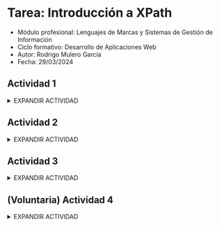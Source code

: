 # Tarea: Introducción a XPath

- Módulo profesional: Lenguajes de Marcas y Sistemas de Gestión de Información
- Ciclo formativo: Desarrollo de Aplicaciones Web
- Autor: Rodrigo Mulero García
- Fecha: 29/03/2024

## Actividad 1
<details>
<summary>EXPANDIR ACTIVIDAD</summary>

Dado el siguiente documento XML, escriba las expresiones XPath que devuelvan la respuesta deseada.

<details>
<summary>Documento XML</summary>

```xml
<?xml version="1.0" encoding="UTF-8"?>
<ies>
  <nombre>Campus Digital</nombre>
  <web>https://campusdigitalfp.com/</web>
  <ciclos>
    <ciclo id="ASIR">
      <nombre>Administración de Sistemas Informáticos en Red</nombre>
      <grado>Superior</grado>
      <decretoTitulo año="2009" />
    </ciclo>
    <ciclo id="DAM">
      <nombre>Desarrollo de Aplicaciones Multiplataforma</nombre>
      <grado>Superior</grado>
      <decretoTitulo año="2010" />
    </ciclo>
    <ciclo id="SMR">
      <nombre>Sistemas Microinformáticos y Redes</nombre>
      <grado>Medio</grado>
      <decretoTitulo año="2008" />
    </ciclo>
  </ciclos>
</ies>
```
</details>


### Actividad 1.1

Nombre del instituto.

<details>
Salida esperada:

```xml
<nombre>Campus Digital</nombre>
```

Consulta XPath:

```xpath
/ies/nombre
```

Salida real:

```xml
<nombre>Campus Digital</nombre>
```
</details>

### Actividad 1.2

Página web del Instituto.

<details>
Salida esperada:

```plaintext
https://campusdigitalfp.com/
```

Consulta XPath:

```xpath
//web/text()
```

Salida real:

```xml
https://campusdigitalfp.com/
```
</details>

### Actividad 1.3

Nombre de los Ciclos Formativos.

<details>
Salida esperada:

```plaintext
Administración de Sistemas Informáticos en Red
Desarrollo de Aplicaciones Multiplataforma
Sistemas Microinformáticos y Redes
```

Consulta XPath:

```xpath
//ciclos/ciclo/nombre/text()
```

Salida real:

```xml
Administración de Sistemas Informáticos en Red
Desarrollo de Aplicaciones Multiplataforma
Sistemas Microinformáticos y Redes
```
</details>

### Actividad 1.4

Siglas por las que se conocen los Ciclos Formativos.

<details>
Salida esperada:

```xpath
id="ASIR"
id="DAM"
id="SMR"
```

Consulta XPath:

```xpath
//ciclos/ciclo/@id
```

Salida real:´

```xml
id="ASIR"
id="DAM"
id="SMR"
```
</details>

### Actividad 1.5

Años en los que se publicaron los decretos de título de los Ciclos Formativos.

<details>
Salida esperada:

```xpath
año="2009"
año="2010"
año="2008"
```

Consulta XPath:

```xpath
//ciclos/ciclo/decretoTitulo/@año
```

Salida real:

```xml
año="2009"
año="2010"
año="2008"
```
</details>

### Actividad 1.6

Ciclos Formativos de Grado Medio (se trata de obtener el elemento `<ciclo>` completo).

<details>
Salida esperada:

> Resuelva este ejercicio de dos formas distintas, en un único paso de búsqueda y en dos pasos de búsqueda.

```xml
<ciclo id="SMR">
  <nombre>Sistemas Microinformáticos y Redes</nombre>
  <grado>Medio</grado>
  <decretoTitulo año="2008"/>
</ciclo>
```

Consulta XPath en un paso:

```xpath
//ciclo[grado='Medio']
```

Consulta XPath en dos pasos:

```xpath
//grado[text()='Medio']/..
```

Salida real:

```xml
<ciclo id="SMR">
      <nombre>Sistemas Microinformáticos y Redes</nombre>
      <grado>Medio</grado>
      <decretoTitulo año="2008"/>
    </ciclo>
```
</details>

### Actividad 1.7

Nombre de los Ciclos Formativos de Grado Superior.

<details>
Salida esperada:

> Resuelva este ejercicio de dos formas distintas, en un único paso de búsqueda y en dos pasos de búsqueda.

```xml
<nombre>Desarrollo de Aplicaciones Multiplataforma</nombre>
<nombre>Administración de Sistemas Informáticos en Red</nombre>
```

Consulta XPath en un paso:

```xpath
/ies/ciclos/ciclo[grado="Superior"]/nombre
```

Consulta XPath en dos pasos:

```xpath
//grado[text()="Superior"]/../nombre
```

Salida real:

```xml
<nombre>Administración de Sistemas Informáticos en Red</nombre>
<nombre>Desarrollo de Aplicaciones Multiplataforma</nombre>
```
</details>

### Actividad 1.8

Nombre de los Ciclos Formativos anteriores a 2010.

<details>
Salida esperada:

> Resuelva este ejercicio de dos formas distintas, en un único paso de búsqueda y en dos pasos de búsqueda.

```plaintext
Administración de Sistemas Informáticos en Red
Sistemas Microinformáticos y Redes
```

Consulta XPath en un paso:

```xpath
//ciclo[decretoTitulo/@año<2010]/nombre/node()
```

Consulta XPath en dos pasos:

```xpath
/ies/ciclos/ciclo/decretoTitulo[@año<2010]/../nombre/node()
```

Salida real:

```xml
Administración de Sistemas Informáticos en Red
Sistemas Microinformáticos y Redes
```
</details>

### Actividad 1.9

Nombre de los Ciclos Formativos de 2008 o 2010.

<details>
Salida esperada:

> Resuelva este ejercicio de dos formas distintas, en un único paso de búsqueda y en dos pasos de búsqueda.

```plaintext
Desarrollo de Aplicaciones Multiplataforma
Sistemas Microinformáticos y Redes
```

Consulta XPath en un paso:

```xpath
//ciclo[decretoTitulo/@año=2010 or decretoTitulo/@año=2008]/nombre/node()
```

Consulta XPath en dos pasos:

```xpath
//decretoTitulo[@año=2010 or @año=2008]/../nombre/node()
```

Salida real:

```xml
Desarrollo de Aplicaciones Multiplataforma
Sistemas Microinformáticos y Redes
```
</details>


### Actividad 1.9 (BIS?)

Invéntate tu propia consulta.
>Obtener todos los nombres de los ciclos que contengan la palabra "informáticos", no case-sensitive.
>>Se trata de una consulta avanzada que puede no mostrarse en todos los visores. [http://xpather.com ](Recomendado)

<details>

Salida esperada:

```xml
<nombre>Administración de Sistemas Informáticos en Red</nombre>
<nombre>Sistemas Microinformáticos y Redes</nombre>
```

Consulta XPath:

```xpath
//nombre[contains(lower-case(text()), 'informáticos')]
```
</details>

</details>

## Actividad 2
<details>
<summary>EXPANDIR ACTIVIDAD</summary>

Dado el siguiente documento XML, escriba las expresiones XPath que devuelvan la respuesta deseada.

<details>
<summary>Documento XML</summary>

```xml
<?xml version="1.0" encoding="UTF-8"?>
<ies>
  <modulos>
    <modulo id="0228">
      <nombre>Aplicaciones web</nombre>
      <curso>2</curso>
      <horasSemanales>4</horasSemanales>
      <ciclo>SMR</ciclo>
    </modulo>
    <modulo id="0372">
      <nombre>Gestión de bases de datos</nombre>
      <curso>1</curso>
      <horasSemanales>5</horasSemanales>
      <ciclo>ASIR</ciclo>
    </modulo>
    <modulo id="0373">
      <nombre>Lenguajes de marcas y sistemas de gestión de información</nombre>
      <curso>1</curso>
      <horasSemanales>3</horasSemanales>
      <ciclo>ASIR</ciclo>
      <ciclo>DAW</ciclo>
    </modulo>
    <modulo id="0378">
      <nombre>Seguridad y Alta Disponibilidad</nombre>
      <curso>2</curso>
      <horasSemanales>2</horasSemanales>
      <ciclo>ASIR</ciclo>
    </modulo>
  </modulos>
</ies>
```
</details>

### Actividad 2.1

Nombre de los módulos que se imparten en el Instituto.

<details>
Salida esperada:

```plaintext
Aplicaciones web
Gestión de bases de datos
Lenguajes de marcas y sistemas de gestión de información
Seguridad y Alta Disponibilidad
```

Consulta XPath:

```xpath
//modulo/nombre/node()
```

Salida real:

```xml
Aplicaciones web
Gestión de bases de datos
Lenguajes de marcas y sistemas de gestión de información
Seguridad y Alta Disponibilidad
```
</details>

### Actividad 2.2

Nombre de los módulos del ciclo ASIR.

<details>
Salida esperada:

```plaintext
Gestión de bases de datos
Lenguajes de marcas y sistemas de gestión de información
Seguridad y Alta Disponibilidad
```

Consulta XPath:

```xpath
//modulo[ciclo="ASIR"]/nombre/node()
```

Salida real:

```xml
Gestión de bases de datos
Lenguajes de marcas y sistemas de gestión de información
Seguridad y Alta Disponibilidad
```
</details>

### Actividad 2.3

Nombre de los módulos que se imparten en el segundo curso de cualquier ciclo.

<details>
Salida esperada:

```plaintext
Aplicaciones web
Seguridad y Alta Disponibilidad
```

Consulta XPath:

```xpath
//modulo[curso="2"]/nombre/node()
```

Salida real:

```xml
Aplicaciones web
Seguridad y Alta Disponibilidad
```
</details>

### Actividad 2.4

Nombre de los módulos de menos de 5 horas semanales.

<details>
Salida esperada:

```plaintext
Aplicaciones web
Lenguajes de marcas y sistemas de gestión de información
Seguridad y Alta Disponibilidad
```

Consulta XPath:

```xpath
//modulo[horasSemanales<5]/nombre/node()
```

Salida real:

```xml
Aplicaciones web
Lenguajes de marcas y sistemas de gestión de información
Seguridad y Alta Disponibilidad
```
</details>

### Actividad 2.5

Nombre de los módulos que se imparten en el primer curso de ASIR.

<details>
Salida esperada:

```plaintext
Gestión de bases de datos
Lenguajes de marcas y sistemas de gestión de información
```

Consulta XPath:

```xpath
//modulo[ciclo="ASIR" and curso="1"]/nombre/node()
```

Salida real:

```xml
Gestión de bases de datos
Lenguajes de marcas y sistemas de gestión de información
```
</details>

### Actividad 2.6

Horas semanales de los módulos de más de 3 horas semanales.

<details>
Salida esperada:

```plaintext
4
5
```

Consulta XPath:

```xpath
//modulo[horasSemanales>3]/horasSemanales/node()
```

Salida real:

```xml
4
5
```
</details>

### Actividad 2.7

Invéntate tu propia consulta.

>Nombre de los módulos con id mayor que 372.

<details>
Salida esperada:

```plaintext
Lenguajes de marcas y sistemas de gestión de información
Seguridad y Alta Disponibilidad
```

Consulta XPath:

```xpath
//modulo[@id>372]/nombre/node()
```

Salida real:

```xml
Lenguajes de marcas y sistemas de gestión de información
Seguridad y Alta Disponibilidad
```
</details>
</details>

## Actividad 3
<details>
<summary>EXPANDIR ACTIVIDAD</summary>

Dado el siguiente documento XML, escriba las expresiones XPath que devuelvan la respuesta deseada.

<details>
<summary>Documento XML</summary>

```xml
<?xml version="1.0" encoding="UTF-8"?>
<ies>
  <nombre>Campus Digital</nombre>
  <web>https://campusdigitalfp.com/</web>
  <ciclos>
    <ciclo id="ASIR">
      <nombre>Administración de Sistemas Informáticos en Red</nombre>
      <grado>Superior</grado>
      <decretoTitulo año="2009" />
    </ciclo>
    <ciclo id="DAW">
      <nombre>Desarrollo de Aplicaciones Web</nombre>
      <grado>Superior</grado>
      <decretoTitulo año="2010" />
    </ciclo>
    <ciclo id="SMR">
      <nombre>Sistemas Microinformáticos y Redes</nombre>
      <grado>Medio</grado>
      <decretoTitulo año="2008" />
    </ciclo>
  </ciclos>
  <modulos>
    <modulo id="0228">
      <nombre>Aplicaciones web</nombre>
      <curso>2</curso>
      <horasSemanales>4</horasSemanales>
      <ciclo>SMR</ciclo>
    </modulo>
    <modulo id="0372">
      <nombre>Gestión de bases de datos</nombre>
      <curso>1</curso>
      <horasSemanales>5</horasSemanales>
      <ciclo>ASIR</ciclo>
    </modulo>
    <modulo id="0373">
      <nombre>Lenguajes de marcas y sistemas de gestión de información</nombre>
      <curso>1</curso>
      <horasSemanales>3</horasSemanales>
      <ciclo>ASIR</ciclo>
      <ciclo>DAW</ciclo>
    </modulo>
    <modulo id="0378">
      <nombre>Seguridad y Alta Disponibilidad</nombre>
      <curso>2</curso>
      <horasSemanales>2</horasSemanales>
      <ciclo>ASIR</ciclo>
    </modulo>
  </modulos>
</ies>
```
</details>

### Actividad 3.1

Nombre de los módulos del ciclo "Sistemas Microinformáticos y Redes" (en la expresión final no deben aparecer las siglas SMR).

<details>
Salida esperada:

```plaintext
Aplicaciones web
```

Consulta XPath:

```xpath
//modulo[not(ciclo="ASIR" or ciclo="DAW")]/nombre/node()
```

Salida real:

```xml
Aplicaciones web
```
</details>

### Actividad 3.2

Nombre de los ciclos que incluyen el módulo "Lenguajes de marcas y sistemas de gestión de información".

<details>
Salida esperada:

```plaintext
Administración de Sistemas Informáticos en Red
Desarrollo de Aplicaciones Web
```

Consulta XPath:

```xpath
//ciclo[@id=//modulo[nombre="Lenguajes de marcas y sistemas de gestión de información"]/ciclo/node()]/nombre/node()
```

Salida real:

```xml
Administración de Sistemas Informáticos en Red
Desarrollo de Aplicaciones Web´´
```
</details>

### Actividad 3.3

Nombre de los módulos de ciclos de Grado Superior.

<details>
Salida esperada:

```plaintext
Gestión de bases de datos
Lenguajes de marcas y sistemas de gestión de información
Seguridad y Alta Disponibilidad
```

Consulta XPath:

```xpath
//modulo[ciclo=//ciclo[grado="Superior"]/@id]/nombre/node()
```
</details>

Salida real:

```xml
Gestión de bases de datos
Lenguajes de marcas y sistemas de gestión de información
Seguridad y Alta Disponibilidad
```

### Actividad 3.4

Nombre de los módulos de ciclos cuyo título se aprobó en 2008.

<details>
Salida esperada:

```plaintext
Aplicaciones web
```

Consulta XPath:

```xpath
//modulo[ciclo=//decretoTitulo[@año="2008"]/../@id]/nombre/node()
```

Salida real:

```xml
Aplicaciones web
```
</details>

### Actividad 3.5

Grado de los ciclos con módulos de primer curso.

<details>
Salida esperada:

```plaintext
Superior
Superior
```

Consulta XPath:

```xpath
//ciclo[@id=//modulo[curso="1"]/ciclo/node()]/grado/node()
```

Salida real:

```xml
Superior
Superior
```
</details>

### Actividad 3.6

Invéntate tu propia consulta.
>Obtener el nombre del módulo con ID mayor de todos.
>>Se trata de una consulta avanzada que puede no mostrarse en todos los visores. [http://xpather.com ](Recomendado)

<details>

Salida esperada:

```plaintext
Seguridad y Alta Disponibilidad
```

Consulta XPath:

```xpath
//modulo[number(@id) = max(//modulo/number(@id))]/nombre/node()
```

Salida real:

```xml

```
</details>
</details>

## (Voluntaria) Actividad 4
<details>
<summary>EXPANDIR ACTIVIDAD</summary>

Dado el siguiente fichero XML:

<details>
<summary>Documento XML</summary>

```xml
<?xml version="1.0" encoding="UTF-8"?>
<universidad>

    <nombre>Universidad de Zaragoza</nombre>
    <pais>España</pais>

    <!-- GRADOS -->

    <grados>

        <grado id="g01">
            <nombre>Grado en Ingeniería Informática</nombre>
            <plan>2003</plan>
            <creditos>250</creditos>
            <centro>Escuela de Informática</centro>
        </grado>

        <grado id="g02">
            <nombre>Grado en Administración y Dirección de Empresas</nombre>
            <plan>2000</plan>
            <creditos>275</creditos>
            <centro>Facultad de Ciencias Sociales</centro>
        </grado>

        <grado id="g03">
            <nombre>Grado en Relaciones Laborales</nombre>
            <plan>2000</plan>
            <creditos>280</creditos>
            <centro>Facultad de Ciencias Sociales</centro>
            <subdirector>Alfonso Martín Luque</subdirector>
        </grado>

        <grado id="g04">
            <nombre>Grado en Quimica</nombre>
            <plan>2003</plan>
            <creditos>175</creditos>
            <centro>Facultad de Ciencias Experimentales</centro>
        </grado>

        <grado id="g05">
            <nombre>Grado en Biotecnología</nombre>
            <plan>2000</plan>
            <creditos>175</creditos>
            <centro>Facultad de Ciencias</centro>
        </grado>

        <grado id="g06">
            <nombre>Grado en Humanidades</nombre>
            <plan>1980</plan>
            <creditos>475</creditos>
            <centro>Facultad de Humanidades</centro>
        </grado>

    </grados>

    <!-- ASIGNATURAS -->

    <asignaturas>

        <asignatura id="a01" titulacion="g01">
            <nombre>Ofimática</nombre>
            <creditosTeoricos>3</creditosTeoricos>
            <creditosPracticos>1.5</creditosPracticos>
            <trimestre>1</trimestre>
        </asignatura>

        <asignatura id="a02" titulacion="g01">
            <nombre>Ingeniería del Software</nombre>
            <creditosTeoricos>6</creditosTeoricos>
            <creditosPracticos>1.5</creditosPracticos>
            <trimestre>2</trimestre>
        </asignatura>

        <asignatura id="a03" titulacion="g02">
            <nombre>Administración de Empresas</nombre>
            <creditosTeoricos>4</creditosTeoricos>
            <creditosPracticos>1.5</creditosPracticos>
            <trimestre>1</trimestre>
        </asignatura>

        <asignatura id="a04" titulacion="g02">
            <nombre>Derecho Internacional</nombre>
            <creditosTeoricos>4</creditosTeoricos>
            <creditosPracticos>5</creditosPracticos>
            <trimestre>1</trimestre>
        </asignatura>

        <asignatura id="a05" titulacion="g04">
            <nombre>Pedagogía</nombre>
            <creditosTeoricos>4</creditosTeoricos>
            <creditosPracticos>1.5</creditosPracticos>
            <trimestre>2</trimestre>
        </asignatura>

        <asignatura id="a06" titulacion="g03">
            <nombre>Didáctica</nombre>
            <creditosTeoricos>4</creditosTeoricos>
            <creditosPracticos>3</creditosPracticos>
            <trimestre>2</trimestre>
        </asignatura>

        <asignatura id="a07" titulacion="g04">
            <nombre>Tecnología de los Alimentos</nombre>
            <creditosTeoricos>1.5</creditosTeoricos>
            <creditosPracticos>7.5</creditosPracticos>
            <trimestre>2</trimestre>
        </asignatura>

        <asignatura id="a08" titulacion="g01">
            <nombre>Bases de Datos</nombre>
            <creditosTeoricos>4.5</creditosTeoricos>
            <creditosPracticos>5.5</creditosPracticos>
            <trimestre>1</trimestre>
        </asignatura>

        <asignatura id="a09" titulacion="g06">
            <nombre>Historia del Pensamiento</nombre>
            <creditosTeoricos>6</creditosTeoricos>
            <creditosPracticos>0</creditosPracticos>
            <trimestre>2</trimestre>
        </asignatura>

    </asignaturas>

    <!-- ALUMNOS -->

    <alumnos>

        <alumno id="e01">
            <apellido1>Rivas</apellido1>
            <apellido2>Santos</apellido2>
            <nombre>Víctor Manuel</nombre>
            <sexo>Hombre</sexo>
            <estudios>
                <grado codigo="g01" />
                <asignaturas>
                    <asignatura codigo="a01" />
                    <asignatura codigo="a03" />
                    <asignatura codigo="a05" />
                    <asignatura codigo="a09" />
                </asignaturas>
            </estudios>
        </alumno>

        <alumno id="e02">
            <apellido1>Pérez</apellido1>
            <apellido2>García</apellido2>
            <nombre>Luisa</nombre>
            <sexo>Mujer</sexo>
            <estudios>
                <grado codigo="g02" />
                <asignaturas>
                    <asignatura codigo="a02" />
                    <asignatura codigo="a01" />
                </asignaturas>
                <proyecto>Web de IBM.com</proyecto>
            </estudios>

        </alumno>

        <alumno id="e03" beca="si">
            <apellido1>Pérez</apellido1>
            <apellido2>Romero</apellido2>
            <nombre>Fernando</nombre>
            <sexo>Hombre</sexo>
            <estudios>
                <grado codigo="g02" />
                <asignaturas>
                    <asignatura codigo="a02" />
                    <asignatura codigo="a01" />
                    <asignatura codigo="a04" />
                    <asignatura codigo="a09" />
                </asignaturas>
            </estudios>
        </alumno>

        <alumno id="e04">
            <apellido1>Avalón</apellido1>
            <apellido2>Jiménez</apellido2>
            <nombre>María</nombre>
            <sexo>Mujer</sexo>
            <estudios>
                <grado codigo="g01" />
                <asignaturas>
                    <asignatura codigo="a02" />
                    <asignatura codigo="a01" />
                    <asignatura codigo="a07" />
                </asignaturas>
                <proyecto>Estudio de Salinidad del Pantano Iris</proyecto>
            </estudios>
        </alumno>

    </alumnos>

</universidad>
```
</details>

Obtén la siguiente información.

### Actividad 4.01

Nombre de la Universidad.

### Actividad 4.02

País de la Universidad.

### Actividad 4.03

Nombres de las grados.

### Actividad 4.04

Años de plan de estudio de las grados.

### Actividad 4.05

Nombres de todos los alumnos.

### Actividad 4.06

Identificadores de todas las grados.

### Actividad 4.07

Datos de la grado cuyo id es g01.

### Actividad 4.08

Centro en que se estudia de la grado cuyo id es g02.

### Actividad 4.09

Nombre de las grados que tengan subdirector.

### Actividad 4.10

Nombre de los alumnos que estén haciendo proyecto.

### Actividad 4.11

Códigos de las grados en las que hay algún alumno matriculado.

### Actividad 4.12

Apellidos y Nombre de los alumnos con beca.

### Actividad 4.13

Nombre de las asignaturas del grado g04.

### Actividad 4.14

Nombre de las asignaturas de segundo trimestre.

### Actividad 4.15

Nombre de las asignaturas que no tienen 4 créditos teóricos.

### Actividad 4.16

Código de la grado que estudia el último alumno.

### Actividad 4.17

Código de las asignaturas que estudian mujeres.

### Actividad 4.18

Nombre de los alumnos que matriculados en la asignatura a02.

### Actividad 4.19

Códigos de las grados que estudian los alumnos matriculados en alguna asignatura.

### Actividad 4.20

Apellidos de todos los hombres.

### Actividad 4.21

Nombre de la grado que estudia Víctor Manuel.

### Actividad 4.22

Nombre de las asignaturas que estudia Luisa.

### Actividad 4.23

Primer apellido de los alumnos matriculados en Ingeniería del Software.

### Actividad 4.24

Nombre de las grados que estudian los alumnos matriculados en la asignatura Tecnología de los Alimentos.

### Actividad 4.25

Nombre de los alumnos matriculados en grados que no tienen subdirector.

### Actividad 4.26

Nombre de las alumnos matriculados en asignaturas con 0 créditos prácticos y que estudien la grado de I.T. Informática .

### Actividad 4.27

Nombre de los alumnos que estudian grados cuyos planes son anteriores a 2002.

### Actividad 4.28

Invéntate tu propia consulta.

</details>